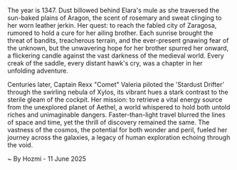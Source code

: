 
The year is 1347.  Dust billowed behind Elara's mule as she traversed the sun-baked plains of Aragon, the scent of rosemary and sweat clinging to her worn leather jerkin.  Her quest: to reach the fabled city of Zaragosa, rumored to hold a cure for her ailing brother.  Each sunrise brought the threat of bandits, treacherous terrain, and the ever-present gnawing fear of the unknown, but the unwavering hope for her brother spurred her onward, a flickering candle against the vast darkness of the medieval world.  Every creak of the saddle, every distant hawk's cry, was a chapter in her unfolding adventure.


Centuries later, Captain Rexx "Comet" Valeria piloted the 'Stardust Drifter' through the swirling nebula of Xylos, its vibrant hues a stark contrast to the sterile gleam of the cockpit. Her mission: to retrieve a vital energy source from the unexplored planet of Aethel, a world whispered to hold both untold riches and unimaginable dangers.  Faster-than-light travel blurred the lines of space and time, yet the thrill of discovery remained the same.  The vastness of the cosmos, the potential for both wonder and peril, fueled her journey across the galaxies, a legacy of human exploration echoing through the void.

~ By Hozmi - 11 June 2025
